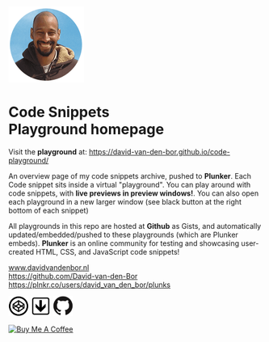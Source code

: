 ![david-van-den-bor.png](david-van-den-bor-website.png)

# Code Snippets <br> Playground homepage

Visit the **playground** at: https://david-van-den-bor.github.io/code-playground/

An overview page of my code snippets archive, pushed to **Plunker**. Each Code snippet sits inside a virtual "playground". You can play around with code snippets, with **live previews in preview windows!**. You can also open each playground in a new larger window (see black button at the right bottom of each snippet)

All playgrounds in this repo are hosted at **Github** as Gists, and automatically updated/embedded/pushed to these playgrounds (which are Plunker embeds). <strong>Plunker</strong> is an online community for testing and showcasing user-created HTML, CSS, and JavaScript code snippets!

www.davidvandenbor.nl <br>
https://github.com/David-van-den-Bor <br>
https://plnkr.co/users/david_van_den_bor/plunks

<img src="codepen.png" width="40px"> <img src="plunker.png" width="40px"> <img src="github.png" width="40px">

<a href="https://www.buymeacoffee.com/davidvandenbor" target="_blank"><img src="https://cdn.buymeacoffee.com/buttons/default-orange.png" alt="Buy Me A Coffee" width="217px"></a>
